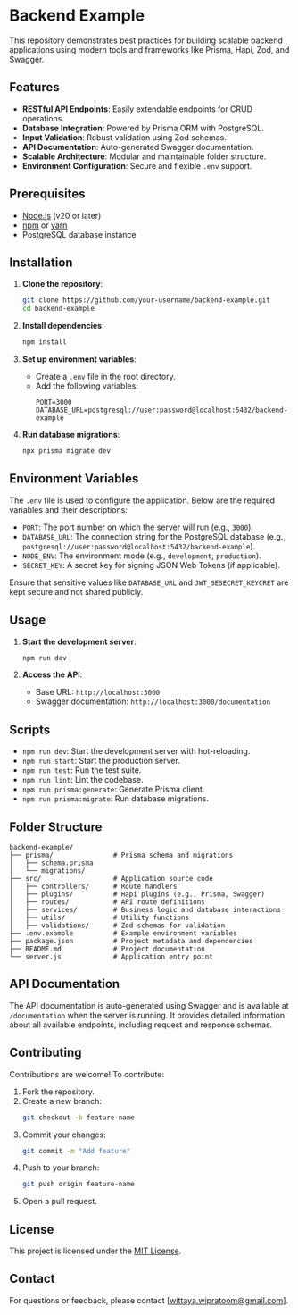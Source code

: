 # Backend Example

This repository demonstrates best practices for building scalable backend applications using modern tools and frameworks like Prisma, Hapi, Zod, and Swagger.

## Features

- **RESTful API Endpoints**: Easily extendable endpoints for CRUD operations.
- **Database Integration**: Powered by Prisma ORM with PostgreSQL.
- **Input Validation**: Robust validation using Zod schemas.
- **API Documentation**: Auto-generated Swagger documentation.
- **Scalable Architecture**: Modular and maintainable folder structure.
- **Environment Configuration**: Secure and flexible `.env` support.

## Prerequisites

- [Node.js](https://nodejs.org/) (v20 or later)
- [npm](https://www.npmjs.com/) or [yarn](https://yarnpkg.com/)
- PostgreSQL database instance

## Installation

1. **Clone the repository**:
   ```bash
   git clone https://github.com/your-username/backend-example.git
   cd backend-example
   ```

2. **Install dependencies**:
   ```bash
   npm install
   ```

3. **Set up environment variables**:
   - Create a `.env` file in the root directory.
   - Add the following variables:
     ```env
     PORT=3000
     DATABASE_URL=postgresql://user:password@localhost:5432/backend-example
     ```

4. **Run database migrations**:
   ```bash
   npx prisma migrate dev
   ```

## Environment Variables

The `.env` file is used to configure the application. Below are the required variables and their descriptions:

- `PORT`: The port number on which the server will run (e.g., `3000`).
- `DATABASE_URL`: The connection string for the PostgreSQL database (e.g., `postgresql://user:password@localhost:5432/backend-example`).
- `NODE_ENV`: The environment mode (e.g., `development`, `production`).
- `SECRET_KEY`: A secret key for signing JSON Web Tokens (if applicable).

Ensure that sensitive values like `DATABASE_URL` and `JWT_SESECRET_KEYCRET` are kept secure and not shared publicly.

## Usage

1. **Start the development server**:
   ```bash
   npm run dev
   ```

2. **Access the API**:
   - Base URL: `http://localhost:3000`
   - Swagger documentation: `http://localhost:3000/documentation`

## Scripts

- `npm run dev`: Start the development server with hot-reloading.
- `npm run start`: Start the production server.
- `npm run test`: Run the test suite.
- `npm run lint`: Lint the codebase.
- `npm run prisma:generate`: Generate Prisma client.
- `npm run prisma:migrate`: Run database migrations.

## Folder Structure

```
backend-example/
├── prisma/               # Prisma schema and migrations
│   ├── schema.prisma
│   └── migrations/
├── src/                  # Application source code
│   ├── controllers/      # Route handlers
│   ├── plugins/          # Hapi plugins (e.g., Prisma, Swagger)
│   ├── routes/           # API route definitions
│   ├── services/         # Business logic and database interactions
│   ├── utils/            # Utility functions
│   ├── validations/      # Zod schemas for validation
├── .env.example          # Example environment variables
├── package.json          # Project metadata and dependencies
├── README.md             # Project documentation
└── server.js             # Application entry point
```

## API Documentation

The API documentation is auto-generated using Swagger and is available at `/documentation` when the server is running. It provides detailed information about all available endpoints, including request and response schemas.

## Contributing

Contributions are welcome! To contribute:

1. Fork the repository.
2. Create a new branch:
   ```bash
   git checkout -b feature-name
   ```
3. Commit your changes:
   ```bash
   git commit -m "Add feature"
   ```
4. Push to your branch:
   ```bash
   git push origin feature-name
   ```
5. Open a pull request.

## License

This project is licensed under the [MIT License](LICENSE).

## Contact

For questions or feedback, please contact [wittaya.wipratoom@gmail.com].
